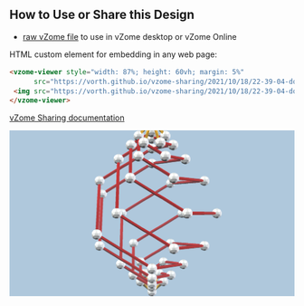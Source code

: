
## How to Use or Share this Design

 - [raw vZome file](<https://raw.githubusercontent.com/vorth/vzome-sharing/main/2021/10/18/22-39-04-doubleSpiral/doubleSpiral.vZome>) to use in vZome desktop or vZome Online
 
 HTML custom element for embedding in any web page:
 ```html
<vzome-viewer style="width: 87%; height: 60vh; margin: 5%"
       src="https://vorth.github.io/vzome-sharing/2021/10/18/22-39-04-doubleSpiral/doubleSpiral.vZome" >
  <img src="https://vorth.github.io/vzome-sharing/2021/10/18/22-39-04-doubleSpiral/doubleSpiral.png" />
</vzome-viewer>
 ```

[vZome Sharing documentation](https://vzome.github.io/vzome/sharing.html#how-it-works)

![Image](<doubleSpiral.png>)

